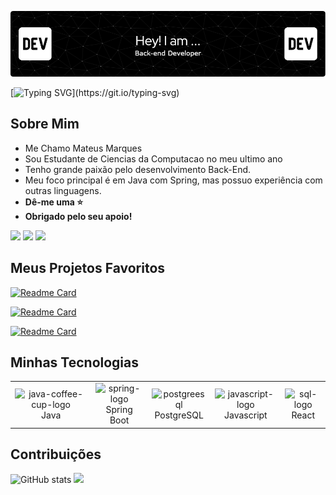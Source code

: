 
![Header](./header.png)

[![Typing SVG](https://readme-typing-svg.herokuapp.com?font=Fira+Code&pause=1000&width=435&lines=Seguran%C3%A7a%2C+desempenho+e+intelig%C3%AAncia.)](https://git.io/typing-svg)


## Sobre Mim

- Me Chamo Mateus Marques
- Sou Estudante de Ciencias da Computacao no meu ultimo ano
- Tenho grande paixão pelo desenvolvimento Back-End.
- Meu foco principal é em Java com Spring, mas possuo experiência com outras linguagens.
-  **Dê-me uma ⭐**
-  **Obrigado pelo seu apoio!**
<div> 
  <a href="https://www.linkedin.com/in/mateusmarquessz/" target="_blank"><img src="https://img.shields.io/badge/-LinkedIn-%230077B5?style=for-the-badge&logo=linkedin&logoColor=white" target="_blank"></a> 
  <a href="https://mateusmarquessz.github.io/Portfolio/" target="_blank"><img src="https://img.shields.io/badge/Portfolio-255E63?style=for-the-badge&logo=About.me&logoColor=white" target="_blank"></a> 
  <a href="https://www.instagram.com/mateusmarquessz/" target="_blank"><img src="https://img.shields.io/badge/-Instagram-%23E4405F?style=for-the-badge&logo=instagram&logoColor=white" target="_blank"></a>
</div>


## Meus Projetos Favoritos
 
<div align="left">

[![Readme Card](https://github-readme-stats.vercel.app/api/pin/?username=MateusMarquessz&repo=Sistema-Web&theme=dark&unique=c0883cef-b7d8-4198-b939-94e143b5c8fa)](https://github.com/mateusmarquessz/Sistema-Web)

[![Readme Card](https://github-readme-stats.vercel.app/api/pin/?username=MateusMarquessz&repo=Gerenciamento-de-Entregas&theme=dark&unique=c066d92f-271d-4b8a-a6cc-758979cf5a1e)](https://github.com/mateusmarquessz/Gerenciamento-de-Entregas)

[![Readme Card](https://github-readme-stats.vercel.app/api/pin/?username=MateusMarquessz&repo=Convolutional-neural-network&theme=dark&unique=4c9459df-2993-48f8-b094-e250465f9f04)](https://github.com/mateusmarquessz/Convolutional-neural-network)

</div>

## Minhas Tecnologias

<table align="center">
    <tr>
        <td align="center">
            <img style="width: 100%; max-width: 300px;" src="https://img.icons8.com/plasticine/100/java-coffee-cup-logo.png" alt="java-coffee-cup-logo"/>
            <br>Java 
        </td>
        <td align="center">
            <img style="width: 100%; max-width: 300px;" src="https://img.icons8.com/officel/80/spring-logo.png" alt="spring-logo"/>
            <br>Spring Boot
        </td>
        <td align="center">
            <img style="width: 90%; max-width: 300px;" src="https://img.icons8.com/plasticine/100/postgreesql.png" alt="postgreesql"/>
            <br>PostgreSQL
        </td>
        <td align="center">
            <img style="width: 90%; max-width: 300px;" src="https://img.icons8.com/pulsar-color/48/javascript.png" alt="javascript-logo"/>
            <br>Javascript
        </td>
        <td align="center">
            <img style="width: 90%; max-width: 300px;" src="https://img.icons8.com/officel/80/react.png" alt="sql-logo"/>
            <br>React
        </td>
    </tr>
</table>


## Contribuições
  ![GitHub stats](https://github-readme-stats.vercel.app/api?username=mateusmarquessz&show_icons=true&theme=dark)
  <img height="180cm" src="https://github-readme-stats.vercel.app/api/top-langs/?username=mateusmarquessz&layout=compact&show_icons=true&theme=dark">
